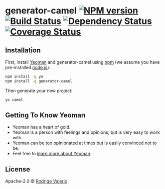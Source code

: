 # generator-camel [![NPM version][npm-image]][npm-url] [![Build Status](https://travis-ci.org/rsvalerio/generator-camel.png?branch=master)](https://travis-ci.org/rsvalerio/generator-camel) [![Dependency Status][daviddm-image]][daviddm-url] [![Coverage Status](https://coveralls.io/repos/github/rsvalerio/generator-camel/badge.svg?branch=master)](https://coveralls.io/github/rsvalerio/generator-camel?branch=master)
> 

## Installation

First, install [Yeoman](http://yeoman.io) and generator-camel using [npm](https://www.npmjs.com/) (we assume you have pre-installed [node.js](https://nodejs.org/)).

```bash
npm install -g yo
npm install -g generator-camel
```

Then generate your new project:

```bash
yo camel
```

## Getting To Know Yeoman

 * Yeoman has a heart of gold.
 * Yeoman is a person with feelings and opinions, but is very easy to work with.
 * Yeoman can be too opinionated at times but is easily convinced not to be.
 * Feel free to [learn more about Yeoman](http://yeoman.io/).

## License

Apache-2.0 © [Rodrigo Valerio]()


[npm-image]: https://badge.fury.io/js/generator-camel.svg
[npm-url]: https://npmjs.org/package/generator-camel
[travis-image]: https://travis-ci.org/rsvalerio/generator-camel.svg?branch=master
[travis-url]: https://travis-ci.org/rsvalerio/generator-camel
[daviddm-image]: https://david-dm.org/rsvalerio/generator-camel.svg?theme=shields.io
[daviddm-url]: https://david-dm.org/rsvalerio/generator-camel
[coveralls-image]: https://coveralls.io/repos/rsvalerio/generator-camel/badge.svg
[coveralls-url]: https://coveralls.io/r/rsvalerio/generator-camel
